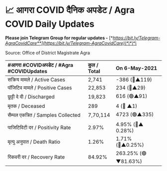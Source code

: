 # 📈 आगरा COVID दैनिक अपडेट / Agra COVID Daily Updates

**Please join Telegram Group for regular updates -** [**https://bit.ly/Telegram-AgraCovidCare**](https://bit.ly/Telegram-AgraCovidCare)\*\*\*\*

Source: Office of District Magistrate Agra

| \#**आगरा \#COVIDअपडेट / \#Agra \#COVIDUpdates** | कुल / **Total** | **On 6-May-2021** |
| :--- | :--- | :--- |
| सक्रिय मामले / Active Cases | 2,741 | -386 \(🔴▲119\) |
| पॉजिटिव मामले / Positive Cases | 22,853 | 234 \(🔴▲29\) |
| छुट्टी दे दी / Discharged | 19,823 | 616 \(🟢▲91\) |
| मृतक / Deceased | 289 | 4 \(🔴 ▲1\) |
| सैम्पल एकत्रित / Samples Collected | 7,70,114 | 4723 \(🟢▲335\) |
| पाजिटिविटी दर / Positivity Rate | 2.97% | 4.95% \(🔴▲ 0.28%\) |
| मृत्यु अनुपात / Death Ratio | 1.26% | 1.71% \(🔴▲0.25%\) |
| रिकवरी दर / Recovery Rate | 84.92% | 263.25% \(🟢▼81.63%\) |


